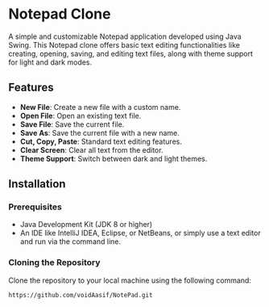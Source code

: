 # Notepad Clone

A simple and customizable Notepad application developed using Java Swing. This Notepad clone offers basic text editing functionalities like creating, opening, saving, and editing text files, along with theme support for light and dark modes.

## Features

- **New File**: Create a new file with a custom name.
- **Open File**: Open an existing text file.
- **Save File**: Save the current file.
- **Save As**: Save the current file with a new name.
- **Cut, Copy, Paste**: Standard text editing features.
- **Clear Screen**: Clear all text from the editor.
- **Theme Support**: Switch between dark and light themes.

## Installation

### Prerequisites

- Java Development Kit (JDK 8 or higher)
- An IDE like IntelliJ IDEA, Eclipse, or NetBeans, or simply use a text editor and run via the command line.

### Cloning the Repository

Clone the repository to your local machine using the following command:

```bash
https://github.com/voidAasif/NotePad.git
